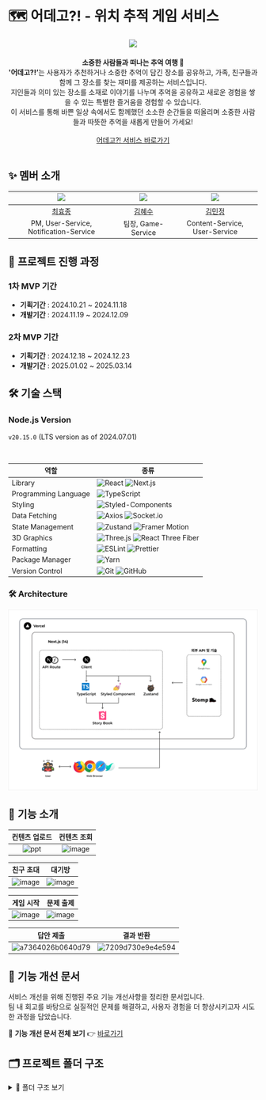 # 🗺️ 어데고?! - 위치 추적 게임 서비스

<div align=center>

<img src="https://github.com/user-attachments/assets/38306637-e5db-4335-93a5-82469e8d236e" width="300"><br/>
<br/><strong> 소중한 사람들과 떠나는 추억 여행 🧳</strong><Br/>
<strong>'어데고?!’</strong>는 사용자가 추천하거나 소중한 추억이 담긴 장소를 공유하고, 가족, 친구들과 함께 그 장소를 찾는 재미를 제공하는 서비스입니다. <br>지인들과 의미 있는 장소를 소재로 이야기를 나누며 추억을 공유하고 새로운 경험을 쌓을 수 있는 특별한 즐거움을 경험할 수 있습니다. <br> 이 서비스를 통해 바쁜 일상 속에서도 함께했던 소소한 순간들을 떠올리며 소중한 사람들과 따뜻한 추억을 새롭게 만들어 가세요!<br><br>
<a href="https://urdego.vercel.app/">어데고?! 서비스 바로가기</a><Br/><Br/>

</div>

## ✨ 멤버 소개

<div align="center">
  
| <img src="https://github.com/bluedog129.png" width="150" > | <img src="https://github.com/aaahyesu.png" width="150" > | <img src="https://github.com/minjeongss.png" width="150" > |
| :--------------------------------------------: | :------------------------------------------: | :--------------------------------------------: |
|    [최효종](https://github.com/bluedog129)     |     [김혜수](https://github.com/kod0751)     |    [김민정](https://github.com/minjeongss)     |
|     PM, User-Service, Notification-Service     |              팀장, Game-Service              |         Content-Service, User-Service          |

</div>

## 📅 프로젝트 진행 과정

### 1차 MVP 기간

- **기획기간** : 2024.10.21 ~ 2024.11.18
- **개발기간** : 2024.11.19 ~ 2024.12.09

### 2차 MVP 기간

- **기획기간** : 2024.12.18 ~ 2024.12.23
- **개발기간** : 2025.01.02 ~ 2025.03.14

## 🛠️ 기술 스택

### Node.js Version

`v20.15.0` (LTS version as of 2024.07.01)

<br />

| 역할                 | 종류                                                                                                                                                                                                                                   |
| -------------------- | -------------------------------------------------------------------------------------------------------------------------------------------------------------------------------------------------------------------------------------- |
| Library              | ![React](https://img.shields.io/badge/React-61DAFB?style=for-the-badge&logo=React&logoColor=white) ![Next.js](https://img.shields.io/badge/Next.js-000000?style=for-the-badge&logo=next.js&logoColor=white)                            |
| Programming Language | ![TypeScript](https://img.shields.io/badge/TypeScript-3178C6.svg?style=for-the-badge&logo=TypeScript&logoColor=white)                                                                                                                  |
| Styling              | ![Styled-Components](https://img.shields.io/badge/Styled_Components-DB7093?style=for-the-badge&logo=styled-components&logoColor=white)                                                                                                 |
| Data Fetching        | ![Axios](https://img.shields.io/badge/Axios-5A29E4?style=for-the-badge&logo=Axios&logoColor=white) ![Socket.io](https://img.shields.io/badge/Socket.io-010101?style=for-the-badge&logo=Socket.io&logoColor=white)                      |
| State Management     | ![Zustand](https://img.shields.io/badge/Zustand-000000?style=for-the-badge&logo=react&logoColor=white) ![Framer Motion](https://img.shields.io/badge/Framer_Motion-0055FF?style=for-the-badge&logo=framer&logoColor=white)             |
| 3D Graphics          | ![Three.js](https://img.shields.io/badge/Three.js-000000?style=for-the-badge&logo=three.js&logoColor=white) ![React Three Fiber](https://img.shields.io/badge/React_Three_Fiber-000000?style=for-the-badge&logo=react&logoColor=white) |
| Formatting           | ![ESLint](https://img.shields.io/badge/ESLint-4B3263?style=for-the-badge&logo=eslint&logoColor=white) ![Prettier](https://img.shields.io/badge/Prettier-F7B93E?style=for-the-badge&logo=prettier&logoColor=white)                      |
| Package Manager      | ![Yarn](https://img.shields.io/badge/Yarn-2C8EBB?style=for-the-badge&logo=yarn&logoColor=white)                                                                                                                                        |
| Version Control      | ![Git](https://img.shields.io/badge/git-%23F05033.svg?style=for-the-badge&logo=git&logoColor=white) ![GitHub](https://img.shields.io/badge/github-%23121011.svg?style=for-the-badge&logo=github&logoColor=white)                       |

### 🛠️ Architecture

<img src="./public/Urdergo_Architecture.png" width="800">

## 🎯 기능 소개

|                                      컨텐츠 업로드                                      |                                        컨텐츠 조회                                        |
| :-------------------------------------------------------------------------------------: | :---------------------------------------------------------------------------------------: |
| ![ppt](https://github.com/user-attachments/assets/1c21460c-fef2-4355-9166-f23026880a69) | ![image](https://github.com/user-attachments/assets/92f6db29-93bd-4878-a731-87998c47bb67) |

|                                         친구 초대                                         |                                          대기방                                           |
| :---------------------------------------------------------------------------------------: | :---------------------------------------------------------------------------------------: |
| ![image](https://github.com/user-attachments/assets/e3747f88-687f-4275-b8e5-384f49beebc7) | ![image](https://github.com/user-attachments/assets/caacfdec-9429-4686-b6d3-fb9f24a8c7b0) |

|                                         게임 시작                                         |                                         문제 출제                                         |
| :---------------------------------------------------------------------------------------: | :---------------------------------------------------------------------------------------: |
| ![image](https://github.com/user-attachments/assets/0ef508c5-fdfb-4c1f-b2da-ccf3b1f345c0) | ![image](https://github.com/user-attachments/assets/448292d3-4124-4002-822a-12ceb08ec2fc) |

|                                              답안 제출                                               |                                              결과 반환                                               |
| :--------------------------------------------------------------------------------------------------: | :--------------------------------------------------------------------------------------------------: |
| ![a7364026b0640d79](https://github.com/user-attachments/assets/345804da-a8bd-44e6-9cf8-9f8cfa71265f) | ![7209d730e9e4e594](https://github.com/user-attachments/assets/3b51a2de-272e-4561-b12f-07fc6bdeba0b) |

## 🔧 기능 개선 문서

서비스 개선을 위해 진행된 주요 기능 개선사항을 정리한 문서입니다.  
팀 내 회고를 바탕으로 실질적인 문제를 해결하고, 사용자 경험을 더 향상시키고자 시도한 과정을 담았습니다.

📄 **기능 개선 문서 전체 보기** 👉 [바로가기](https://witty-crime-33b.notion.site/22fbba7341bd818e9cf3c5dff17f3586?source=copy_link)

## 🗂️ 프로젝트 폴더 구조

<details>
<summary>📁 폴더 구조 보기</summary>

```
Urdego_Frontend/
├── 📁 app/                          # Next.js App Router
│   ├── 📁 (auth)/                   # 인증 관련 페이지
│   │   └── 📁 login/                # 로그인 페이지
│   ├── 📁 (nav)/                    # 네비게이션 포함 페이지
│   │   ├── 📁 content/              # 컨텐츠 관련
│   │   │   └── 📁 register/         # 컨텐츠 등록
│   │   ├── 📁 home/                 # 홈 페이지
│   │   ├── 📁 myPage/               # 마이페이지
│   │   │   ├── 📁 accountCencellation/  # 계정 탈퇴
│   │   │   ├── 📁 nicknameChange/   # 닉네임 변경
│   │   │   ├── 📁 passwordChange/   # 비밀번호 변경
│   │   │   └── 📁 simpleLoginSetting/    # 간편 로그인 설정
│   │   └── 📁 rank/                 # 랭킹 페이지
│   ├── 📁 api/                      # API 라우트
│   │   ├── 📁 auth/                 # 인증 API
│   │   ├── 📁 character/            # 캐릭터 API
│   │   ├── 📁 content/              # 컨텐츠 API
│   │   ├── 📁 game/                 # 게임 API
│   │   ├── 📁 login/                # 로그인 API
│   │   ├── 📁 makeRoom/             # 방 생성 API
│   │   ├── 📁 nickname/             # 닉네임 API
│   │   ├── 📁 notification-service/ # 알림 서비스 API
│   │   ├── 📁 signup/               # 회원가입 API
│   │   ├── 📁 userInfo/             # 사용자 정보 API
│   │   ├── 📁 userSearch/           # 사용자 검색 API
│   │   └── 📁 waitingRoomList/      # 대기방 목록 API
│   ├── 📁 components/               # 앱 레벨 컴포넌트
│   ├── 📁 content/                  # 컨텐츠 페이지
│   ├── 📁 game/                     # 게임 관련 페이지
│   │   └── 📁 [roomId]/             # 게임방
│   │       ├── 📁 [round]/          # 게임 라운드
│   │       └── 📁 waitingRoom/      # 대기방
│   └── 📁 waitingRoomList/          # 대기방 목록 페이지
├── 📁 components/                   # 공통 컴포넌트
│   ├── 📁 Common/                   # 공통 UI 컴포넌트
│   │   ├── 📁 AlertModal/           # 알림 모달
│   │   ├── 📁 BottomSheet/          # 바텀시트
│   │   ├── 📁 Button/               # 버튼
│   │   ├── 📁 Input/                # 입력 필드
│   │   ├── 📁 LoadingSpinner/       # 로딩 스피너
│   │   ├── 📁 Lottie/               # 로티 애니메이션
│   │   ├── 📁 NavBar/               # 네비게이션 바
│   │   ├── 📁 SearchBar/            # 검색바
│   │   ├── 📁 Skeleton/             # 스켈레톤 UI
│   │   ├── 📁 Toast/                # 토스트 메시지
│   │   └── 📁 TopBar/               # 상단 바
│   └── 📁 Layout/                   # 레이아웃 컴포넌트
│       ├── 📁 AddContents/          # 컨텐츠 추가
│       ├── 📁 ContentRegister/      # 컨텐츠 등록
│       ├── 📁 Contents/             # 컨텐츠 목록
│       ├── 📁 Game/                 # 게임 관련
│       ├── 📁 Home/                 # 홈 관련
│       ├── 📁 InviteUser/           # 사용자 초대
│       ├── 📁 LocationRegister/     # 위치 등록
│       ├── 📁 Login/                # 로그인
│       ├── 📁 MakeRoom/             # 방 생성
│       ├── 📁 MyPage/               # 마이페이지
│       ├── 📁 TipModal/             # 팁 모달
│       └── 📁 WaitingRoom/          # 대기방
├── 📁 config/                       # 설정 파일
├── 📁 hooks/                        # 커스텀 훅
│   ├── 📁 bottomSheet/              # 바텀시트 훅
│   ├── 📁 character/                # 캐릭터 관련 훅
│   ├── 📁 contentRegister/          # 컨텐츠 등록 훅
│   ├── 📁 contents/                 # 컨텐츠 관련 훅
│   ├── 📁 inGame/                   # 게임 중 훅
│   ├── 📁 Loading/                  # 로딩 관련 훅
│   ├── 📁 modal/                    # 모달 관련 훅
│   ├── 📁 waitingRoomList/          # 대기방 목록 훅
│   └── 📁 websocket/                # 웹소켓 훅
├── 📁 lib/                          # 라이브러리 및 유틸리티
│   ├── 📁 auth/                     # 인증 관련
│   └── 📁 types/                    # TypeScript 타입 정의
├── 📁 public/                       # 정적 파일
│   ├── 📁 Character/                # 캐릭터 이미지
│   ├── 📁 Icon/                     # 아이콘
│   ├── 📁 music/                    # 음악 파일
│   ├── 📁 Screenshots/              # 스크린샷
│   └── 📁 Splash/                   # 스플래시 화면
├── 📁 stores/                       # 상태 관리 (Zustand)
├── 📁 stories/                      # Storybook 스토리
├── 📁 styles/                       # 스타일 관련
│   ├── 📁 color/                    # 색상 팔레트
│   ├── 📁 fonts/                    # 폰트 파일
│   ├── 📁 Icon/                     # 스타일 아이콘
│   ├── 📁 Image/                    # 이미지 파일
│   └── 📁 lottie/                   # 로티 파일
├── 📄 package.json                  # 프로젝트 의존성
├── 📄 next.config.mjs              # Next.js 설정
├── 📄 tsconfig.json                # TypeScript 설정
├── 📄 .eslintrc.json               # ESLint 설정
├── 📄 .prettierrc                  # Prettier 설정
└── 📄 README.md                    # 프로젝트 문서
```

</details>
